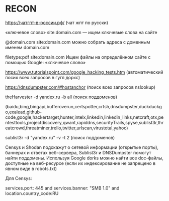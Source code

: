 # RECON

https://чатгпт-в-россии.рф/   (чат жпт по русски)


«ключевое слово» site:domain.com — ищем ключевые слова на сайте

 @domain.com site:domain.com можно собрать адреса с доменным именем domain.com
 
 filetype:pdf site:domain.com  Ищем файлы на определённом сайте с помощью Google: «ключевое слово»
 
 https://www.tutorialspoint.com/google_hacking_tests.htm (автоматический посик всех запросов в гугл доркс)

 https://dnsdumpster.com/#hostanchor (поиск всех запросов nslookup)

 theHarvester -d yandex.ru -b all    (поиск поддоменов)
 
 (baidu,bing,bingapi,bufferoverun,certspotter,crtsh,dnsdumpster,duckduckgo,exalead,github-code,google,hackertarget,hunter,intelx,linkedin,linkedin_links,netcraft,otx,pentesttools,projectdiscovery,qwant,rapiddns,securityTrails,spyse,sublist3r,threatcrowd,threatminer,trello,twitter,urlscan,virustotal,yahoo)

sublist3r -d "yandex.ru" -v -t 2      (поиск поддоменов)



Censys и Shodan подскажут о сетевой информации (открытые порты), баннерах и ответах веб-сервера, Sublist3r и DNSDumpster помогут найти поддомены. Используя Google dorks можно найти все doc-файлы, доступные на веб-ресурсе (если их индексирование не запрещено в явном виде в robots.txt)

Для Censys:  

services.port: 445 and services.banner: "SMB 1.0" and location.country_code:RU

